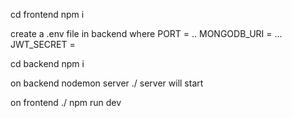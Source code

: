 cd frontend 
npm i 

create a .env file in backend 
where PORT = ..
MONGODB_URI = ...
JWT_SECRET = 

cd backend 
npm i 


on backend 
nodemon server 
./ server will start 


on frontend 
./ npm run dev

